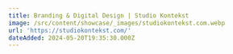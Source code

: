```yaml
---
title: Branding & Digital Design | Studio Kontekst
image: /src/content/showcase/_images/studiokontekst.com.webp
url: 'https://studiokontekst.com/'
dateAdded: 2024-05-20T19:35:30.000Z
---
```


